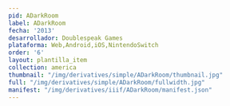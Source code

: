 ```yaml
---
pid: ADarkRoom
label: ADarkRoom
fecha: '2013'
desarrollador: Doublespeak Games
plataforma: Web,Android,iOS,NintendoSwitch
order: '6'
layout: plantilla_item
collection: america
thumbnail: "/img/derivatives/simple/ADarkRoom/thumbnail.jpg"
full: "/img/derivatives/simple/ADarkRoom/fullwidth.jpg"
manifest: "/img/derivatives/iiif/ADarkRoom/manifest.json"
---
```

